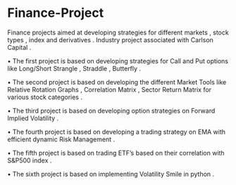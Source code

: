 # Finance-Project
Finance projects aimed at developing strategies for different markets , stock types , index and derivatives . Industry project associated with Carlson Capital .

• The first project is based on developing strategies for Call and Put options like Long/Short Strangle , Straddle , Butterfly .

• The second project is based on developing the different Market Tools like Relative Rotation Graphs , Correlation Matrix , Sector Return
Matrix for various stock categories .

• The third project is based on developing option strategies on Forward Implied Volatility .

• The fourth project is based on developing a trading strategy on EMA with efficient dynamic Risk Management .

• The fifth project is based on trading ETF’s based on their correlation with S&P500 index .

• The sixth project is based on implementing Volatility Smile in python .

